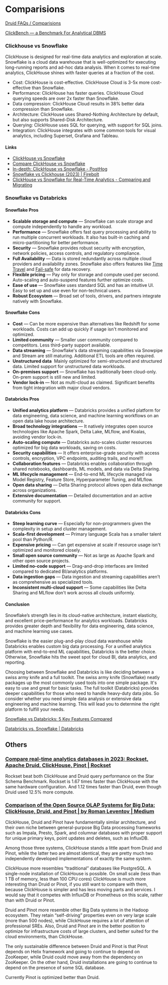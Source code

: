 # Comparisions

[Druid FAQs / Comparisions](databases/nosql-databases/druid/faqs.md)

[ClickBench — a Benchmark For Analytical DBMS](https://benchmark.clickhouse.com/)

### Clickhouse vs Snowflake

ClickHouse is designed for real-time data analytics and exploration at scale. Snowflake is a cloud data warehouse that is well-optimized for executing long-running reports and ad-hoc data analysis. When it comes to real-time analytics, ClickHouse shines with faster queries at a fraction of the cost.

- Cost: ClickHouse is cost-effective. ClickHouse Cloud is 3-5x more cost-effective than Snowflake.
- Performance: ClickHouse has faster queries. ClickHouse Cloud querying speeds are over 2x faster than Snowflake.
- Data compression: ClickHouse Cloud results in 38% better data compression than Snowflake.
- Architecture: ClickHouse uses Shared-Nothing Architecture by default, but also supports Shared-Disk Architecture.
- Querying: ClickHouse uses SQL for querying, with support for SQL joins.
- Integration: ClickHouse integrates with some common tools for visual analytics, including Superset, Grafana and Tableau.

#### Links

- [ClickHouse vs Snowflake](https://clickhouse.com/comparison/snowflake)
- [Compare ClickHouse vs Snowflake](https://www.influxdata.com/comparison/clickhouse-vs-snowflake/)
- [In-depth: ClickHouse vs Snowflake - PostHog](https://posthog.com/blog/clickhouse-vs-snowflake)
- [Snowflake vs Clickhouse (2023) | Firebolt](https://www.firebolt.io/comparison/snowflake-vs-clickhouse)
- [ClickHouse vs Snowflake for Real-Time Analytics - Comparing and Migrating](https://clickhouse.com/blog/clickhouse-vs-snowflake-for-real-time-analytics-comparison-migration-guide)

### Snowflake vs Databricks

#### Snowflake Pros

- **Scalable storage and compute** — Snowflake can scale storage and compute independently to handle any workload.
- **Performance** — Snowflake offers fast query processing and ability to run multiple concurrent workloads. It also has built-in caching and micro-partitioning for better performance.
- **Security** — Snowflake provides robust security with encryption, network policies, access controls, and regulatory compliance.
- **Full Availability** — Data is stored redundantly across multiple cloud providers and availability zones. Snowflake also offers features like [Time Travel](https://www.chaosgenius.io/blog/snowflake-time-travel/) and [Fail-safe](https://www.chaosgenius.io/blog/snowflake-storage-costs/#how-do-snowflake-storage-costs-work) for data recovery.
- **Flexible pricing** — Pay only for storage and compute used per second. Auto-scaling and auto-suspend features further optimize costs.
- **Ease of use** — Snowflake uses standard SQL and has an intuitive UI. Easy to set up and use even for non-technical users.
- **Robust Ecosystem** — Broad set of tools, drivers, and partners integrate natively with Snowflake.

#### Snowflake Cons

- **Cost** — Can be more expensive than alternatives like Redshift for some workloads. Costs can add up quickly if usage isn't monitored and optimized.
- **Limited community** — Smaller user community compared to competitors. Less third-party support available.
- **Data streaming** — Snowflake's data streaming capabilities via Snowpipe and Stream are still maturing. Additional ETL tools are often required.
- **Unstructured data**  Mainly optimized for semi-structured and structured data. Limited support for unstructured data workloads.
- **On-premises support** — Snowflake has traditionally been cloud-only. On-prem support is still new and limited.
- **Vendor lock-in** — Not as multi-cloud as claimed. Significant benefits from tight integration with major cloud vendors.

#### Databricks Pros

- **Unified analytics platform** — Databricks provides a unified platform for data engineering, data science, and machine learning workflows on an open data lake house architecture.
- **Broad technology integrations** — It natively integrates open source technologies like Apache Spark, Delta Lake, MLflow, and Koalas, avoiding vendor lock-in.
- **Auto-scaling compute** — Databricks auto-scales cluster resources optimized for big data workloads, saving on costs.
- **Security capabilities** — It offers enterprise-grade security with access controls, encryption, VPC endpoints, auditing trails, and more!!!
- **Collaboration features** — Databricks enables collaboration through shared notebooks, dashboards, ML models, and data via Delta Sharing.
- **ML lifecycle management** — End-to-end ML lifecycle managed via Model Registry, Feature Store, Hyperparameter Tuning, and MLflow.
- **Open data sharing** — Delta Sharing protocol allows open data exchange across organizations.
- **Extensive documentation** — Detailed documentation and an active community for support.

#### Databricks Cons

- **Steep learning curve** — Especially for non-programmers given the complexity in setup and cluster management.
- **Scala-first development** — Primary language Scala has a smaller talent pool than Python/R.
- **Expensive pricing** — Can get expensive at scale if resource usage isn't optimized and monitored closely.
- **Small open source community** — Not as large as Apache Spark and other open source projects.
- **Limited no-code support** — Drag-and-drop interfaces are limited compared to dedicated BI/analytics platforms.
- **Data ingestion gaps** — Data ingestion and streaming capabilities aren't as comprehensive as specialized tools.
- **Inconsistent multi-cloud support** — Some capabilities like Delta Sharing and MLflow don't work across all clouds uniformly.

#### Conclusion

Snowflake’s strength lies in its cloud-native architecture, instant elasticity, and excellent price-performance for analytics workloads. Databricks provides greater depth and flexibility for data engineering, data science, and machine learning use cases.

Snowflake is the easier plug-and-play cloud data warehouse while Databricks enables custom big data processing. For a unified analytics platform with end-to-end ML capabilities, Databricks is the better choice. Otherwise, Snowflake hits the sweet spot for cloud BI, data analytics, and reporting.

Choosing between Snowflake and Databricks is like deciding between a swiss army knife and a full toolkit. The swiss army knife (Snowflake) neatly packages up the most commonly used tools into one simple package. It's easy to use and great for basic tasks. The full toolkit (Databricks) provides deeper capabilities for those who need to handle heavy-duty data jobs. So consider whether you need simple data analysis or extensive data engineering and machine learning. This will lead you to determine the right platform to fulfill your needs.

[Snowflake vs Databricks: 5 Key Features Compared](https://www.chaosgenius.io/blog/snowflake-vs-databricks/)

[Databricks vs. Snowflake | Databricks](https://www.databricks.com/databricks-vs-snowflake)

## Others

### [Compare real-time analytics databases in 2023: Rockset, Apache Druid, ClickHouse, Pinot | Rockset](https://rockset.com/blog/comparing-rockset-apache-druid-clickhouse-real-time-analytics/)

Rockset beat both ClickHouse and Druid query performance on the Star Schema Benchmark. Rockset is 1.67 times faster than ClickHouse with the same hardware configuration. And 1.12 times faster than Druid, even though Druid used 12.5% more compute.

### [Comparison of the Open Source OLAP Systems for Big Data: ClickHouse, Druid, and Pinot | by Roman Leventov | Medium](https://leventov.medium.com/comparison-of-the-open-source-olap-systems-for-big-data-clickhouse-druid-and-pinot-8e042a5ed1c7)

ClickHouse, Druid and Pinot have fundamentally similar architecture, and their own niche between general-purpose Big Data processing frameworks such as Impala, Presto, Spark, and columnar databases with proper support for unique primary keys, point updates and deletes, such as InfluxDB.

Among those three systems, ClickHouse stands a little apart from Druid and Pinot, while the latter two are almost identical, they are pretty much two independently developed implementations of exactly the same system.

ClickHouse more resembles “traditional” databases like PostgreSQL. A single-node installation of ClickHouse is possible. On small scale (less than 1 TB of memory, less than 100 CPU cores) ClickHouse is much more interesting than Druid or Pinot, if you still want to compare with them, because ClickHouse is simpler and has less moving parts and services. I would say that it competes with InfluxDB or Prometheus on this scale, rather than with Druid or Pinot.

Druid and Pinot more resemble other Big Data systems in the Hadoop ecosystem. They retain “self-driving” properties even on very large scale (more than 500 nodes), while ClickHouse requires a lot of attention of professional SREs. Also, Druid and Pinot are in the better position to optimize for infrastructure costs of large clusters, and better suited for the cloud environments, than ClickHouse.

The only sustainable difference between Druid and Pinot is that Pinot depends on Helix framework and going to continue to depend on ZooKeeper, while Druid could move away from the dependency on ZooKeeper. On the other hand, Druid installations are going to continue to depend on the presence of some SQL database.

Currently Pinot is optimized better than Druid.
